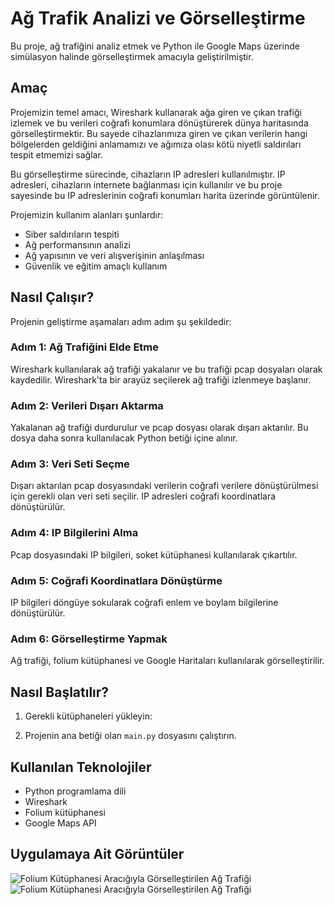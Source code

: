 # Ağ Trafik Analizi ve Görselleştirme

Bu proje, ağ trafiğini analiz etmek ve Python ile Google Maps üzerinde simülasyon halinde görselleştirmek amacıyla geliştirilmiştir.

## Amaç

Projemizin temel amacı, Wireshark kullanarak ağa giren ve çıkan trafiği izlemek ve bu verileri coğrafi konumlara dönüştürerek dünya haritasında görselleştirmektir. Bu sayede cihazlarımıza giren ve çıkan verilerin hangi bölgelerden geldiğini anlamamızı ve ağımıza olası kötü niyetli saldırıları tespit etmemizi sağlar.

Bu görselleştirme sürecinde, cihazların IP adresleri kullanılmıştır. IP adresleri, cihazların internete bağlanması için kullanılır ve bu proje sayesinde bu IP adreslerinin coğrafi konumları harita üzerinde görüntülenir.

Projemizin kullanım alanları şunlardır:
- Siber saldırıların tespiti
- Ağ performansının analizi
- Ağ yapısının ve veri alışverişinin anlaşılması
- Güvenlik ve eğitim amaçlı kullanım

## Nasıl Çalışır?

Projenin geliştirme aşamaları adım adım şu şekildedir:

### Adım 1: Ağ Trafiğini Elde Etme

Wireshark kullanılarak ağ trafiği yakalanır ve bu trafiği pcap dosyaları olarak kaydedilir. Wireshark'ta bir arayüz seçilerek ağ trafiği izlenmeye başlanır.

### Adım 2: Verileri Dışarı Aktarma

Yakalanan ağ trafiği durdurulur ve pcap dosyası olarak dışarı aktarılır. Bu dosya daha sonra kullanılacak Python betiği içine alınır.

### Adım 3: Veri Seti Seçme

Dışarı aktarılan pcap dosyasındaki verilerin coğrafi verilere dönüştürülmesi için gerekli olan veri seti seçilir. IP adresleri coğrafi koordinatlara dönüştürülür.

### Adım 4: IP Bilgilerini Alma

Pcap dosyasındaki IP bilgileri, soket kütüphanesi kullanılarak çıkartılır.

### Adım 5: Coğrafi Koordinatlara Dönüştürme

IP bilgileri döngüye sokularak coğrafi enlem ve boylam bilgilerine dönüştürülür.

### Adım 6: Görselleştirme Yapmak

Ağ trafiği, folium kütüphanesi ve Google Haritaları kullanılarak görselleştirilir.

## Nasıl Başlatılır?

1. Gerekli kütüphaneleri yükleyin:


2. Projenin ana betiği olan `main.py` dosyasını çalıştırın.

## Kullanılan Teknolojiler

- Python programlama dili
- Wireshark
- Folium kütüphanesi
- Google Maps API

## Uygulamaya Ait Görüntüler
![Folium Kütüphanesi Aracığıyla Görselleştirilen Ağ Trafiği](uygulama.png)
![Folium Kütüphanesi Aracığıyla Görselleştirilen Ağ Trafiği](yakalananAğ.png)

